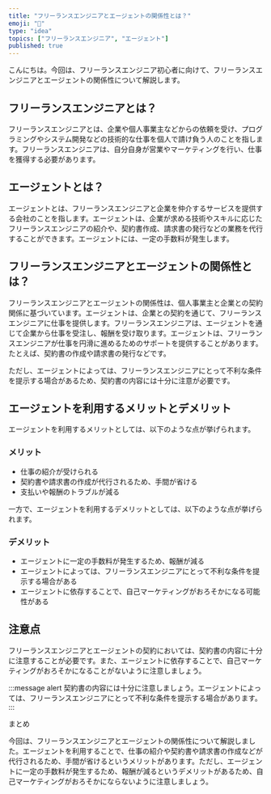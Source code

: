 ```yaml
---
title: "フリーランスエンジニアとエージェントの関係性とは？"
emoji: "💼"
type: "idea"
topics: ["フリーランスエンジニア", "エージェント"]
published: true
---
```


こんにちは。今回は、フリーランスエンジニア初心者に向けて、フリーランスエンジニアとエージェントの関係性について解説します。

## フリーランスエンジニアとは？

フリーランスエンジニアとは、企業や個人事業主などからの依頼を受け、プログラミングやシステム開発などの技術的な仕事を個人で請け負う人のことを指します。フリーランスエンジニアは、自分自身が営業やマーケティングを行い、仕事を獲得する必要があります。

## エージェントとは？

エージェントとは、フリーランスエンジニアと企業を仲介するサービスを提供する会社のことを指します。エージェントは、企業が求める技術やスキルに応じたフリーランスエンジニアの紹介や、契約書作成、請求書の発行などの業務を代行することができます。エージェントには、一定の手数料が発生します。

## フリーランスエンジニアとエージェントの関係性とは？

フリーランスエンジニアとエージェントの関係性は、個人事業主と企業との契約関係に基づいています。エージェントは、企業との契約を通じて、フリーランスエンジニアに仕事を提供します。フリーランスエンジニアは、エージェントを通じて企業から仕事を受注し、報酬を受け取ります。エージェントは、フリーランスエンジニアが仕事を円滑に進めるためのサポートを提供することがあります。たとえば、契約書の作成や請求書の発行などです。

ただし、エージェントによっては、フリーランスエンジニアにとって不利な条件を提示する場合があるため、契約書の内容には十分に注意が必要です。

## エージェントを利用するメリットとデメリット

エージェントを利用するメリットとしては、以下のような点が挙げられます。

### メリット

- 仕事の紹介が受けられる
- 契約書や請求書の作成が代行されるため、手間が省ける
- 支払いや報酬のトラブルが減る

一方で、エージェントを利用するデメリットとしては、以下のような点が挙げられます。

### デメリット

- エージェントに一定の手数料が発生するため、報酬が減る
- エージェントによっては、フリーランスエンジニアにとって不利な条件を提示する場合がある
- エージェントに依存することで、自己マーケティングがおろそかになる可能性がある

## 注意点

フリーランスエンジニアとエージェントの契約においては、契約書の内容に十分に注意することが必要です。また、エージェントに依存することで、自己マーケティングがおろそかになることがないように注意しましょう。

:::message alert
契約書の内容には十分に注意しましょう。エージェントによっては、フリーランスエンジニアにとって不利な条件を提示する場合があります。
:::

まとめ

今回は、フリーランスエンジニアとエージェントの関係性について解説しました。エージェントを利用することで、仕事の紹介や契約書や請求書の作成などが代行されるため、手間が省けるというメリットがあります。ただし、エージェントに一定の手数料が発生するため、報酬が減るというデメリットがあるため、自己マーケティングがおろそかにならないように注意しましょう。
